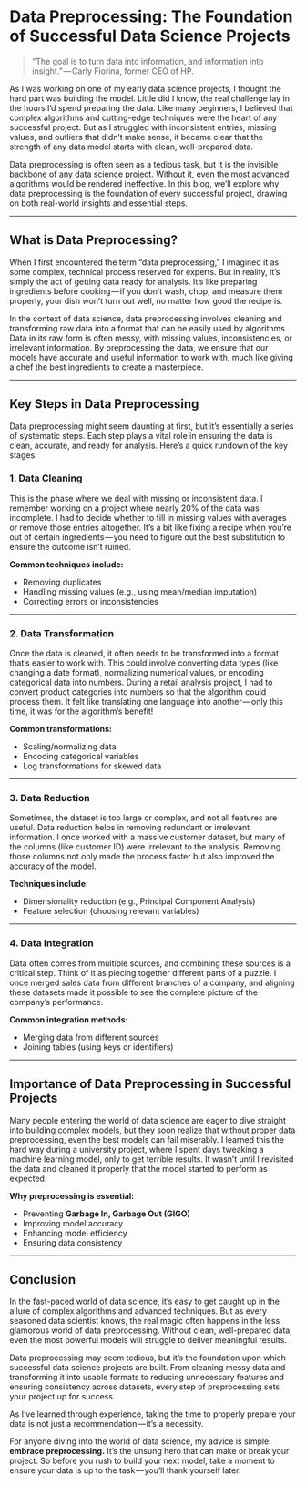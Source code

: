 # Data Preprocessing: The Foundation of Successful Data Science Projects

> “The goal is to turn data into information, and information into insight.” — Carly Fiorina, former CEO of HP.

As I was working on one of my early data science projects, I thought the hard part was building the model. Little did I know, the real challenge lay in the hours I’d spend preparing the data. Like many beginners, I believed that complex algorithms and cutting-edge techniques were the heart of any successful project. But as I struggled with inconsistent entries, missing values, and outliers that didn’t make sense, it became clear that the strength of any data model starts with clean, well-prepared data.

Data preprocessing is often seen as a tedious task, but it is the invisible backbone of any data science project. Without it, even the most advanced algorithms would be rendered ineffective. In this blog, we’ll explore why data preprocessing is the foundation of every successful project, drawing on both real-world insights and essential steps.

---

## What is Data Preprocessing?

When I first encountered the term “data preprocessing,” I imagined it as some complex, technical process reserved for experts. But in reality, it’s simply the act of getting data ready for analysis. It’s like preparing ingredients before cooking — if you don’t wash, chop, and measure them properly, your dish won’t turn out well, no matter how good the recipe is.

In the context of data science, data preprocessing involves cleaning and transforming raw data into a format that can be easily used by algorithms. Data in its raw form is often messy, with missing values, inconsistencies, or irrelevant information. By preprocessing the data, we ensure that our models have accurate and useful information to work with, much like giving a chef the best ingredients to create a masterpiece.

---

## Key Steps in Data Preprocessing

Data preprocessing might seem daunting at first, but it’s essentially a series of systematic steps. Each step plays a vital role in ensuring the data is clean, accurate, and ready for analysis. Here’s a quick rundown of the key stages:

### 1. Data Cleaning
This is the phase where we deal with missing or inconsistent data. I remember working on a project where nearly 20% of the data was incomplete. I had to decide whether to fill in missing values with averages or remove those entries altogether. It’s a bit like fixing a recipe when you’re out of certain ingredients — you need to figure out the best substitution to ensure the outcome isn’t ruined.

**Common techniques include:**
- Removing duplicates
- Handling missing values (e.g., using mean/median imputation)
- Correcting errors or inconsistencies

---

### 2. Data Transformation
Once the data is cleaned, it often needs to be transformed into a format that’s easier to work with. This could involve converting data types (like changing a date format), normalizing numerical values, or encoding categorical data into numbers. During a retail analysis project, I had to convert product categories into numbers so that the algorithm could process them. It felt like translating one language into another — only this time, it was for the algorithm’s benefit!

**Common transformations:**
- Scaling/normalizing data
- Encoding categorical variables
- Log transformations for skewed data

---

### 3. Data Reduction
Sometimes, the dataset is too large or complex, and not all features are useful. Data reduction helps in removing redundant or irrelevant information. I once worked with a massive customer dataset, but many of the columns (like customer ID) were irrelevant to the analysis. Removing those columns not only made the process faster but also improved the accuracy of the model.

**Techniques include:**
- Dimensionality reduction (e.g., Principal Component Analysis)
- Feature selection (choosing relevant variables)

---

### 4. Data Integration
Data often comes from multiple sources, and combining these sources is a critical step. Think of it as piecing together different parts of a puzzle. I once merged sales data from different branches of a company, and aligning these datasets made it possible to see the complete picture of the company’s performance.

**Common integration methods:**
- Merging data from different sources
- Joining tables (using keys or identifiers)

---

## Importance of Data Preprocessing in Successful Projects

Many people entering the world of data science are eager to dive straight into building complex models, but they soon realize that without proper data preprocessing, even the best models can fail miserably. I learned this the hard way during a university project, where I spent days tweaking a machine learning model, only to get terrible results. It wasn’t until I revisited the data and cleaned it properly that the model started to perform as expected.

**Why preprocessing is essential:**
- Preventing **Garbage In, Garbage Out (GIGO)**
- Improving model accuracy
- Enhancing model efficiency
- Ensuring data consistency

---

## Conclusion

In the fast-paced world of data science, it’s easy to get caught up in the allure of complex algorithms and advanced techniques. But as every seasoned data scientist knows, the real magic often happens in the less glamorous world of data preprocessing. Without clean, well-prepared data, even the most powerful models will struggle to deliver meaningful results.

Data preprocessing may seem tedious, but it’s the foundation upon which successful data science projects are built. From cleaning messy data and transforming it into usable formats to reducing unnecessary features and ensuring consistency across datasets, every step of preprocessing sets your project up for success. 

As I’ve learned through experience, taking the time to properly prepare your data is not just a recommendation — it’s a necessity.

For anyone diving into the world of data science, my advice is simple: **embrace preprocessing.** It’s the unsung hero that can make or break your project. So before you rush to build your next model, take a moment to ensure your data is up to the task — you’ll thank yourself later.
